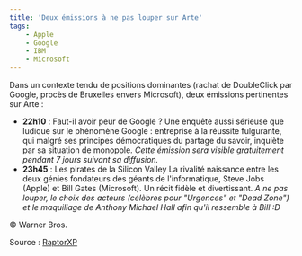 ```yaml
---
title: 'Deux émissions à ne pas louper sur Arte'
tags:
    - Apple
    - Google
    - IBM
    - Microsoft
---
```


Dans un contexte tendu de positions dominantes (rachat de DoubleClick par Google, procès de Bruxelles envers Microsoft), deux émissions pertinentes sur Arte :

-   **22h10** : Faut-il avoir peur de Google ? Une enquête aussi sérieuse que ludique sur le phénomène Google : entreprise à la réussite fulgurante, qui malgré ses principes démocratiques du partage du savoir, inquiète par sa situation de monopole. _Cette émission sera visible gratuitement pendant 7 jours suivant sa diffusion._
-   **23h45** : Les pirates de la Silicon Valley La rivalité naissance entre les deux génies fondateurs des géants de l'informatique, Steve Jobs (Apple) et Bill Gates (Microsoft). Un récit fidèle et divertissant. _A ne pas louper, le choix des acteurs (célèbres pour "Urgences" et "Dead Zone") et le maquillage de Anthony Michael Hall afin qu'il ressemble à Bill :D_

© Warner Bros.

Source : [RaptorXP](http://blogs.codes-sources.com/raptorxp/archive/2007/04/20/reportage-ce-soir-faut-il-avoir-peur-de-google.aspx)
